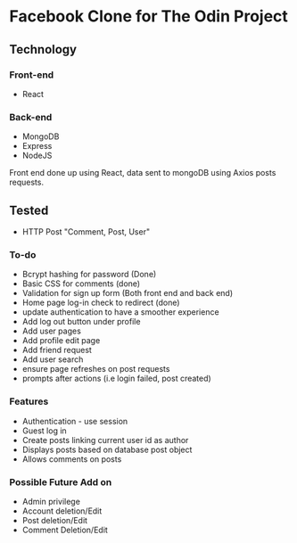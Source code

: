 # Facebook Clone for The Odin Project

## Technology
### Front-end
- React
### Back-end
- MongoDB
- Express
- NodeJS

Front end done up using React, data sent to mongoDB using Axios posts requests.

## Tested
- HTTP Post "Comment, Post, User"

### To-do
- Bcrypt hashing for password (Done)
- Basic CSS for comments (done)
- Validation for sign up form (Both front end and back end)
- Home page log-in check to redirect (done)
- update authentication to have a smoother experience
- Add log out button under profile
- Add user pages
- Add profile edit page
- Add friend request 
- Add user search
- ensure page refreshes on post requests
- prompts after actions (i.e login failed, post created)


### Features 
- Authentication - use session
- Guest log in 
- Create posts linking current user id as author
- Displays posts based on database post object
- Allows comments on posts

### Possible Future Add on
- Admin privilege
- Account deletion/Edit
- Post deletion/Edit
- Comment Deletion/Edit